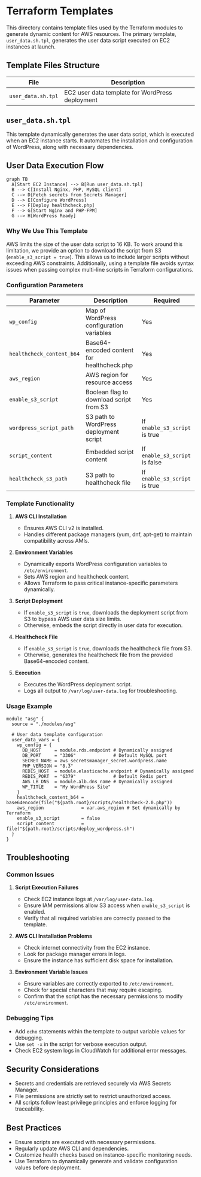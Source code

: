 # Terraform Templates

This directory contains template files used by the Terraform modules to generate dynamic content for AWS resources. The primary template, `user_data.sh.tpl`, generates the user data script executed on EC2 instances at launch.

## Template Files Structure

| File               | Description                                     |
|--------------------|-------------------------------------------------|
| `user_data.sh.tpl` | EC2 user data template for WordPress deployment |

## `user_data.sh.tpl`

This template dynamically generates the user data script, which is executed when an EC2 instance starts. It automates the installation and configuration of WordPress, along with necessary dependencies.

## User Data Execution Flow

```mermaid
graph TB
  A[Start EC2 Instance] --> B[Run user_data.sh.tpl]
  B --> C[Install Nginx, PHP, MySQL client]
  C --> D[Fetch secrets from Secrets Manager]
  D --> E[Configure WordPress]
  E --> F[Deploy healthcheck.php]
  F --> G[Start Nginx and PHP-FPM]
  G --> H[WordPress Ready]
```

### Why We Use This Template

AWS limits the size of the user data script to 16 KB. To work around this limitation, we provide an option to download the script from S3 (`enable_s3_script = true`). This allows us to include larger scripts without exceeding AWS constraints. Additionally, using a template file avoids syntax issues when passing complex multi-line scripts in Terraform configurations.

### Configuration Parameters

| Parameter                 | Description                                | Required                       |
|---------------------------|--------------------------------------------|--------------------------------|
| `wp_config`               | Map of WordPress configuration variables   | Yes                            |
| `healthcheck_content_b64` | Base64-encoded content for healthcheck.php | Yes                            |
| `aws_region`              | AWS region for resource access             | Yes                            |
| `enable_s3_script`        | Boolean flag to download script from S3    | Yes                            |
| `wordpress_script_path`   | S3 path to WordPress deployment script     | If `enable_s3_script` is true  |
| `script_content`          | Embedded script content                    | If `enable_s3_script` is false |
| `healthcheck_s3_path`     | S3 path to healthcheck file                | If `enable_s3_script` is true  |

### Template Functionality

1. **AWS CLI Installation**
   - Ensures AWS CLI v2 is installed.
   - Handles different package managers (yum, dnf, apt-get) to maintain compatibility across AMIs.

2. **Environment Variables**
   - Dynamically exports WordPress configuration variables to `/etc/environment`.
   - Sets AWS region and healthcheck content.
   - Allows Terraform to pass critical instance-specific parameters dynamically.

3. **Script Deployment**
   - If `enable_s3_script` is `true`, downloads the deployment script from S3 to bypass AWS user data size limits.
   - Otherwise, embeds the script directly in user data for execution.

4. **Healthcheck File**
   - If `enable_s3_script` is `true`, downloads the healthcheck file from S3.
   - Otherwise, generates the healthcheck file from the provided Base64-encoded content.

5. **Execution**
   - Executes the WordPress deployment script.
   - Logs all output to `/var/log/user-data.log` for troubleshooting.

### Usage Example

```hcl
module "asg" {
  source = "./modules/asg"
  
  # User data template configuration
  user_data_vars = {
    wp_config = {
      DB_HOST     = module.rds.endpoint # Dynamically assigned
      DB_PORT     = "3306"              # Default MySQL port
      SECRET_NAME = aws_secretsmanager_secret.wordpress.name
      PHP_VERSION = "8.3"
      REDIS_HOST  = module.elasticache.endpoint # Dynamically assigned
      REDIS_PORT  = "6379"              # Default Redis port
      AWS_LB_DNS  = module.alb.dns_name # Dynamically assigned
      WP_TITLE    = "My WordPress Site"
    }
    healthcheck_content_b64 = base64encode(file("${path.root}/scripts/healthcheck-2.0.php"))
    aws_region              = var.aws_region # Set dynamically by Terraform
    enable_s3_script        = false
    script_content          = file("${path.root}/scripts/deploy_wordpress.sh")
  }
}
```

## Troubleshooting

### Common Issues

1. **Script Execution Failures**
   - Check EC2 instance logs at `/var/log/user-data.log`.
   - Ensure IAM permissions allow S3 access when `enable_s3_script` is enabled.
   - Verify that all required variables are correctly passed to the template.

2. **AWS CLI Installation Problems**
   - Check internet connectivity from the EC2 instance.
   - Look for package manager errors in logs.
   - Ensure the instance has sufficient disk space for installation.

3. **Environment Variable Issues**
   - Ensure variables are correctly exported to `/etc/environment`.
   - Check for special characters that may require escaping.
   - Confirm that the script has the necessary permissions to modify `/etc/environment`.

### Debugging Tips

- Add `echo` statements within the template to output variable values for debugging.
- Use `set -x` in the script for verbose execution output.
- Check EC2 system logs in CloudWatch for additional error messages.

## Security Considerations

- Secrets and credentials are retrieved securely via AWS Secrets Manager.
- File permissions are strictly set to restrict unauthorized access.
- All scripts follow least privilege principles and enforce logging for traceability.

## Best Practices

- Ensure scripts are executed with necessary permissions.
- Regularly update AWS CLI and dependencies.
- Customize health checks based on instance-specific monitoring needs.
- Use Terraform to dynamically generate and validate configuration values before deployment.